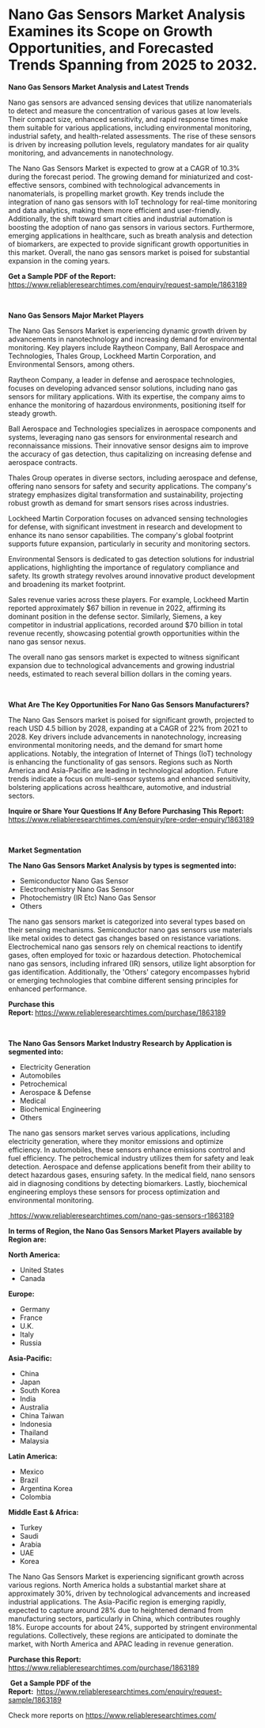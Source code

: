 <p><h1>Nano Gas Sensors Market Analysis Examines its Scope on Growth Opportunities, and Forecasted Trends Spanning from 2025 to 2032.</h1></p><p><strong>Nano Gas Sensors Market Analysis and Latest Trends</strong></p>
<p><p>Nano gas sensors are advanced sensing devices that utilize nanomaterials to detect and measure the concentration of various gases at low levels. Their compact size, enhanced sensitivity, and rapid response times make them suitable for various applications, including environmental monitoring, industrial safety, and health-related assessments. The rise of these sensors is driven by increasing pollution levels, regulatory mandates for air quality monitoring, and advancements in nanotechnology.</p><p>The Nano Gas Sensors Market is expected to grow at a CAGR of 10.3% during the forecast period. The growing demand for miniaturized and cost-effective sensors, combined with technological advancements in nanomaterials, is propelling market growth. Key trends include the integration of nano gas sensors with IoT technology for real-time monitoring and data analytics, making them more efficient and user-friendly. Additionally, the shift toward smart cities and industrial automation is boosting the adoption of nano gas sensors in various sectors. Furthermore, emerging applications in healthcare, such as breath analysis and detection of biomarkers, are expected to provide significant growth opportunities in this market. Overall, the nano gas sensors market is poised for substantial expansion in the coming years.</p></p>
<p><strong>Get a Sample PDF of the Report:&nbsp;</strong> <a href="https://www.reliableresearchtimes.com/enquiry/request-sample/1863189?utm_campaign=2123&utm_medium=2&utm_source=Github&utm_content=ia&utm_term=13022025&utm_id=nano-gas-sensors">https://www.reliableresearchtimes.com/enquiry/request-sample/1863189</a></p>
<p>&nbsp;</p>
<p><strong>Nano Gas Sensors Major Market Players</strong></p>
<p><p>The Nano Gas Sensors Market is experiencing dynamic growth driven by advancements in nanotechnology and increasing demand for environmental monitoring. Key players include Raytheon Company, Ball Aerospace and Technologies, Thales Group, Lockheed Martin Corporation, and Environmental Sensors, among others.</p><p>Raytheon Company, a leader in defense and aerospace technologies, focuses on developing advanced sensor solutions, including nano gas sensors for military applications. With its expertise, the company aims to enhance the monitoring of hazardous environments, positioning itself for steady growth.</p><p>Ball Aerospace and Technologies specializes in aerospace components and systems, leveraging nano gas sensors for environmental research and reconnaissance missions. Their innovative sensor designs aim to improve the accuracy of gas detection, thus capitalizing on increasing defense and aerospace contracts.</p><p>Thales Group operates in diverse sectors, including aerospace and defense, offering nano sensors for safety and security applications. The company's strategy emphasizes digital transformation and sustainability, projecting robust growth as demand for smart sensors rises across industries.</p><p>Lockheed Martin Corporation focuses on advanced sensing technologies for defense, with significant investment in research and development to enhance its nano sensor capabilities. The company's global footprint supports future expansion, particularly in security and monitoring sectors.</p><p>Environmental Sensors is dedicated to gas detection solutions for industrial applications, highlighting the importance of regulatory compliance and safety. Its growth strategy revolves around innovative product development and broadening its market footprint.</p><p>Sales revenue varies across these players. For example, Lockheed Martin reported approximately $67 billion in revenue in 2022, affirming its dominant position in the defense sector. Similarly, Siemens, a key competitor in industrial applications, recorded around $70 billion in total revenue recently, showcasing potential growth opportunities within the nano gas sensor nexus.</p><p>The overall nano gas sensors market is expected to witness significant expansion due to technological advancements and growing industrial needs, estimated to reach several billion dollars in the coming years.</p></p>
<p>&nbsp;</p>
<p><strong>What Are The Key Opportunities For Nano Gas Sensors Manufacturers?</strong></p>
<p><p>The Nano Gas Sensors market is poised for significant growth, projected to reach USD 4.5 billion by 2028, expanding at a CAGR of 22% from 2021 to 2028. Key drivers include advancements in nanotechnology, increasing environmental monitoring needs, and the demand for smart home applications. Notably, the integration of Internet of Things (IoT) technology is enhancing the functionality of gas sensors. Regions such as North America and Asia-Pacific are leading in technological adoption. Future trends indicate a focus on multi-sensor systems and enhanced sensitivity, bolstering applications across healthcare, automotive, and industrial sectors.</p></p>
<p><strong>Inquire or Share Your Questions If Any Before Purchasing This Report:</strong> <a href="https://www.reliableresearchtimes.com/enquiry/pre-order-enquiry/1863189?utm_campaign=2123&utm_medium=2&utm_source=Github&utm_content=ia&utm_term=13022025&utm_id=nano-gas-sensors">https://www.reliableresearchtimes.com/enquiry/pre-order-enquiry/1863189</a></p>
<p>&nbsp;</p>
<p><strong>Market Segmentation</strong></p>
<p><strong>The Nano Gas Sensors Market Analysis by types is segmented into:</strong></p>
<p><ul><li>Semiconductor Nano Gas Sensor</li><li>Electrochemistry Nano Gas Sensor</li><li>Photochemistry (IR Etc) Nano Gas Sensor</li><li>Others</li></ul></p>
<p><p>The nano gas sensors market is categorized into several types based on their sensing mechanisms. Semiconductor nano gas sensors use materials like metal oxides to detect gas changes based on resistance variations. Electrochemical nano gas sensors rely on chemical reactions to identify gases, often employed for toxic or hazardous detection. Photochemical nano gas sensors, including infrared (IR) sensors, utilize light absorption for gas identification. Additionally, the 'Others' category encompasses hybrid or emerging technologies that combine different sensing principles for enhanced performance.</p></p>
<p><strong>Purchase this Report:&nbsp;</strong><a href="https://www.reliableresearchtimes.com/purchase/1863189?utm_campaign=2123&utm_medium=2&utm_source=Github&utm_content=ia&utm_term=13022025&utm_id=nano-gas-sensors">https://www.reliableresearchtimes.com/purchase/1863189</a></p>
<p>&nbsp;</p>
<p><strong>The Nano Gas Sensors Market Industry Research by Application is segmented into:</strong></p>
<p><ul><li>Electricity Generation</li><li>Automobiles</li><li>Petrochemical</li><li>Aerospace & Defense</li><li>Medical</li><li>Biochemical Engineering</li><li>Others</li></ul></p>
<p><p>The nano gas sensors market serves various applications, including electricity generation, where they monitor emissions and optimize efficiency. In automobiles, these sensors enhance emissions control and fuel efficiency. The petrochemical industry utilizes them for safety and leak detection. Aerospace and defense applications benefit from their ability to detect hazardous gases, ensuring safety. In the medical field, nano sensors aid in diagnosing conditions by detecting biomarkers. Lastly, biochemical engineering employs these sensors for process optimization and environmental monitoring.</p></p>
<p><a href="https://www.reliableresearchtimes.com/nano-gas-sensors-r1863189?utm_campaign=2123&utm_medium=2&utm_source=Github&utm_content=ia&utm_term=13022025&utm_id=nano-gas-sensors">&nbsp;https://www.reliableresearchtimes.com/nano-gas-sensors-r1863189</a></p>
<p><strong>In terms of Region, the Nano Gas Sensors Market Players available by Region are:</strong></p>
<p>
    <p> <strong> North America: </strong>
        <ul>
            <li>United States</li>
            <li>Canada</li>
        </ul>
        </p> 
    <p> <strong> Europe: </strong>
        <ul>
            <li>Germany</li>
            <li>France</li>
            <li>U.K.</li>
            <li>Italy</li>
            <li>Russia</li>
        </ul>
        </p> 
    <p> <strong> Asia-Pacific: </strong>
        <ul>
            <li>China</li>
            <li>Japan</li>
            <li>South Korea</li>
            <li>India</li>
            <li>Australia</li>
            <li>China Taiwan</li>
            <li>Indonesia</li>
            <li>Thailand</li>
            <li>Malaysia</li>
        </ul>
        </p> 
    <p> <strong> Latin America: </strong>
        <ul>
            <li>Mexico</li>
            <li>Brazil</li>
            <li>Argentina Korea</li>
            <li>Colombia</li>
        </ul>
        </p> 
    <p> <strong> Middle East & Africa: </strong>
        <ul>
            <li>Turkey</li>
            <li>Saudi</li>
            <li>Arabia</li>
            <li>UAE</li>
            <li>Korea</li>
        </ul>
    </p>
    </p>
<p><p>The Nano Gas Sensors Market is experiencing significant growth across various regions. North America holds a substantial market share at approximately 30%, driven by technological advancements and increased industrial applications. The Asia-Pacific region is emerging rapidly, expected to capture around 28% due to heightened demand from manufacturing sectors, particularly in China, which contributes roughly 18%. Europe accounts for about 24%, supported by stringent environmental regulations. Collectively, these regions are anticipated to dominate the market, with North America and APAC leading in revenue generation.</p></p>
<p><strong>Purchase this Report: </strong><a href="https://www.reliableresearchtimes.com/purchase/1863189?utm_campaign=2123&utm_medium=2&utm_source=Github&utm_content=ia&utm_term=13022025&utm_id=nano-gas-sensors">https://www.reliableresearchtimes.com/purchase/1863189</a></p>
<p>&nbsp;<strong>Get a Sample PDF of the Report:&nbsp;&nbsp;</strong><a href="https://www.reliableresearchtimes.com/enquiry/request-sample/1863189?utm_campaign=2123&utm_medium=2&utm_source=Github&utm_content=ia&utm_term=13022025&utm_id=nano-gas-sensors">https://www.reliableresearchtimes.com/enquiry/request-sample/1863189</a></p>
<p><strong></strong></p>
<p>Check more reports on <a href="https://www.reliableresearchtimes.com/?utm_campaign=2123&utm_medium=2&utm_source=Github&utm_content=ia&utm_term=13022025&utm_id=nano-gas-sensors">https://www.reliableresearchtimes.com/</a></p>